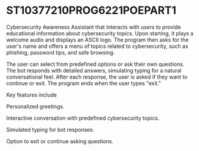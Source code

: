 # ST10377210PROG6221POEPART1
Cybersecurity Awareness Assistant that interacts with users to provide educational information about cybersecurity topics. Upon starting, it plays a welcome audio and displays an ASCII logo. The program then asks for the user's name and offers a menu of topics related to cybersecurity, such as phishing, password tips, and safe browsing.

The user can select from predefined options or ask their own questions. The bot responds with detailed answers, simulating typing for a natural conversational feel. After each response, the user is asked if they want to continue or exit. The program ends when the user types "exit."

Key features include

Personalized greetings.

Interactive conversation with predefined cybersecurity topics.

Simulated typing for bot responses.

Option to exit or continue asking questions.
